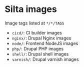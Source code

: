 # Silta images

Image tags listed at `*/*/TAGS`

- `cicd/`: CI builder images
- `nginx/`: Drupal Nginx images
- `node/`: Frontend NodeJS images
- `php/`: Drupal PHP images
- `shell/`: Drupal shell images
- `varnish/`: Drupal varnish images
